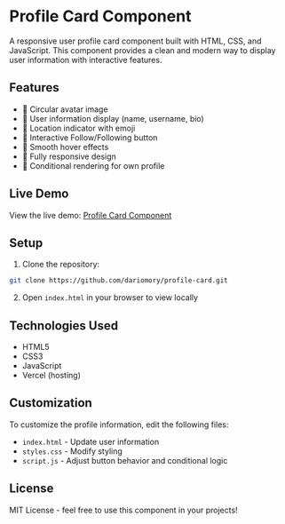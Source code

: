 # Profile Card Component

A responsive user profile card component built with HTML, CSS, and JavaScript. This component provides a clean and modern way to display user information with interactive features.

## Features

- 👤 Circular avatar image
- 📝 User information display (name, username, bio)
- 📍 Location indicator with emoji
- 🔘 Interactive Follow/Following button
- 🎨 Smooth hover effects
- 📱 Fully responsive design
- 🔄 Conditional rendering for own profile

## Live Demo

View the live demo: [Profile Card Component](https://profile-card-9rblvzhte-bizonbytes-projects.vercel.app)

## Setup

1. Clone the repository:
```bash
git clone https://github.com/dariomory/profile-card.git
```

2. Open `index.html` in your browser to view locally

## Technologies Used

- HTML5
- CSS3
- JavaScript
- Vercel (hosting)

## Customization

To customize the profile information, edit the following files:

- `index.html` - Update user information
- `styles.css` - Modify styling
- `script.js` - Adjust button behavior and conditional logic

## License

MIT License - feel free to use this component in your projects! 